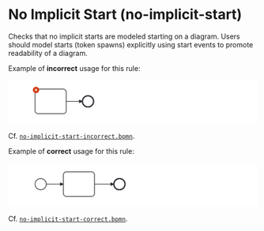 # No Implicit Start (no-implicit-start)

Checks that no implicit starts are modeled starting on a diagram. Users should model starts (token spawns) explicitly using start events to promote readability of a diagram.


Example of __incorrect__ usage for this rule:

![Incorrect usage example](./examples/no-implicit-start-incorrect.png)

Cf. [`no-implicit-start-incorrect.bpmn`](./examples/no-implicit-start-incorrect.bpmn).


Example of __correct__ usage for this rule:

![Correct usage example](./examples/no-implicit-start-correct.png)

Cf. [`no-implicit-start-correct.bpmn`](./examples/no-implicit-start-correct.bpmn).